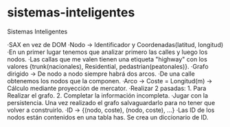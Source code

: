 # sistemas-inteligentes
Sistemas Inteligentes

·SAX en vez de DOM
·Nodo -> Identificador y Coordenadas(latitud, longitud)
·En un primer lugar tenemos que analizar primero las calles y luego los nodos.
·Las callas que me valen tienen una etiqueta "highway" con los valores {trunk(nacionales),                             Residential, pedastrian(peatonales)}.
·Grafo dirigido -> De nodo a nodo siempre habrá dos arcos.
·De una calle obtenemos los nodos que la componen.
·Arco -> Coste = Longitud(m) -> Cálculo mediante proyección de mercator.
·Realizar 2 pasadas:
    1. Para Realizar el grafo.
    2. Completar la información incompleta.
·Jugar con la persistencia. Una vez realizado el grafo salvaguardarlo para no tener que volver a construirlo.
·ID -> {(nodo, coste), (nodo, coste), ...}
·Las ID de los nodos están contenidos en una tabla has. Se crea un diccionario de ID.

